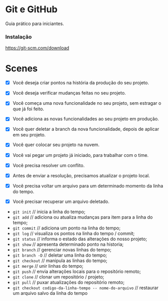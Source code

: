 # Git e GitHub

Guia prático para iniciantes.

### Instalação

https://git-scm.com/download

# Scenes

- [x] Você deseja criar pontos na história da produção do seu projeto.
- [x] Você deseja verificar mudanças feitas no seu projeto.

- [x] Você começa uma nova funcionalidade no seu projeto, sem estragar o que já foi feito.
- [x] Você adiciona as novas funcionalidades ao seu projeto em produção.
- [x] Você quer deletar a branch da nova funcionalidade, depois de aplicar em seu projeto.

- [x] Você quer colocar seu projeto na nuvem.

- [x] Você vai pegar um projeto já iniciado, para trabalhar com o time.
- [x] Você precisa resolver um conflito.
- [x] Antes de enviar a resolução, precisamos atualizar o projeto local.

- [x] Você precisa voltar um arquivo para um determinado momento da linha do tempo.
- [x] Você precisar recuperar um arquivo deletado.

* `git init` // inicia a linha do tempo;
* `git add` // adiciona ou atualiza mudanças para item para a linha do tempo;
* `git commit` // adiciona um ponto na linha do tempo;
* `git log` // visualiza os pontos na linha do tempo / commit;
* `git status` // informa o estado das alterações do nosso projeto;
* `git show` // apresenta determinado ponto na historia;
* `git branch` // gerenciar novas linhas do tempo;
* `git branch -D` // deletar uma linha do tempo;
* `git checkout` // manipula as linhas do tempo;
* `git merge` // unir linhas do tempo;
* `git push` // envia alterações locais para o repositório remoto;
* `git clone` // clonar um repositório / projeto;
* `git pull` // puxar atualizações do repositório remoto;
* `git checkout codigo-da-linha-tempo -- nome-do-arquivo` // restaurar um arquivo salvo da linha do tempo